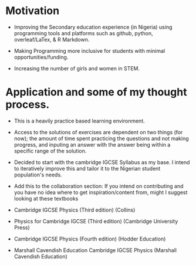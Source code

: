 # Motivation

* Improving the Secondary education experience (in Nigeria) using programming tools and platforms such as github, python, overleaf/LaTex, & R Markdown.  

* Making Programming more inclusive for students with minimal opportunities/funding. 

* Increasing the number of girls and women in STEM.  


# Application and some of my thought process. 

* This is a heavily practice based learning environment. 

* Access to the solutions of exercises are dependent on two things (for now); the amount of time spent practicing the questions and not making progress, and inputing an answer with the answer being within a specific range of the solution. 

* Decided to start with the cambridge IGCSE Syllabus as my base. I intend to iteratively improve this and tailor it to the Nigerian student population's needs. 

* Add this to the collaboration section: If you intend on contributing and you have no idea where to get inspiration/content from, might I suggest looking at these textbooks 

- Cambridge IGCSE Physics (Third edition) (Collins)

- Physics for Cambridge IGCSE (Third edition) (Cambridge University Press)

- Cambridge IGCSE Physics (Fourth edition) (Hodder Education)

- Marshall Cavendish Education Cambridge IGCSE Physics (Marshall Cavendish Education)

